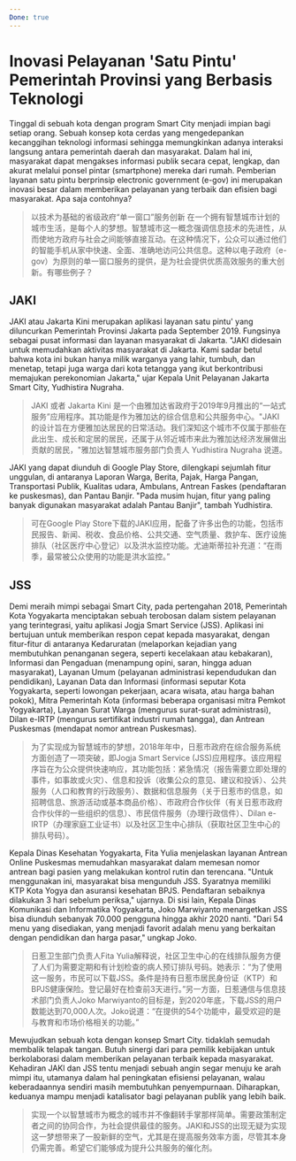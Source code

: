```yaml
---
Done: true
---
```


# Inovasi Pelayanan 'Satu Pintu' Pemerintah Provinsi yang Berbasis Teknologi

Tinggal di sebuah kota dengan program Smart City menjadi impian bagi setiap orang. Sebuah konsep kota cerdas yang mengedepankan kecanggihan teknologi informasi sehingga memungkinkan adanya interaksi langsung antara pemerintah daerah dan masyarakat. Dalam hal ini, masyarakat dapat mengakses informasi publik secara cepat, lengkap, dan akurat melalui ponsel pintar (smartphone) mereka dari rumah. Pemberian layanan satu pintu berprinsip electronic government (e-gov) ini merupakan inovasi besar dalam memberikan pelayanan yang terbaik dan efisien bagi masyarakat. Apa saja contohnya?

> 以技术为基础的省级政府“单一窗口”服务创新
> 在一个拥有智慧城市计划的城市生活，是每个人的梦想。智慧城市这一概念强调信息技术的先进性，从而使地方政府与社会之间能够直接互动。在这种情况下，公众可以通过他们的智能手机从家中快速、全面、准确地访问公共信息。这种以电子政府（e-gov）为原则的单一窗口服务的提供，是为社会提供优质高效服务的重大创新。有哪些例子？

## JAKI

JAKI atau Jakarta Kini merupakan aplikasi layanan satu pintu' yang diluncurkan Pemerintah Provinsi Jakarta pada September 2019. Fungsinya sebagai pusat informasi dan layanan masyarakat di Jakarta. "JAKl didesain untuk memudahkan aktivitas masyarakat di Jakarta. Kami sadar betul bahwa kota ini bukan hanya milik warganya yang lahir, tumbuh, dan menetap, tetapi juga warga dari kota tetangga yang ikut berkontribusi memajukan perekonomian Jakarta," ujar Kepala Unit Pelayanan Jakarta Smart City, Yudhistira Nugraha.

> JAKI 或者 Jakarta Kini 是一个由雅加达省政府于2019年9月推出的“一站式服务”应用程序。其功能是作为雅加达的综合信息和公共服务中心。"JAKI 的设计旨在方便雅加达居民的日常活动。我们深知这个城市不仅属于那些在此出生、成长和定居的居民，还属于从邻近城市来此为雅加达经济发展做出贡献的居民，"雅加达智慧城市服务部门负责人 Yudhistira Nugraha 说道。

JAKI yang dapat diunduh di Google Play Store, dilengkapi sejumlah fitur unggulan, di antaranya Laporan Warga, Berita, Pajak, Harga Pangan, Transportasi Publik, Kualitas udara, Ambulans, Antrean Faskes (pendaftaran ke puskesmas), dan Pantau Banjir. "Pada musim hujan, fitur yang paling banyak digunakan masyarakat adalah Pantau Banjir", tambah Yudhistira.

> 可在Google Play Store下载的JAKI应用，配备了许多出色的功能，包括市民报告、新闻、税收、食品价格、公共交通、空气质量、救护车、医疗设施排队（社区医疗中心登记）以及洪水监控功能。尤迪斯蒂拉补充道：“在雨季，最常被公众使用的功能是洪水监控。”

## JSS

Demi meraih mimpi sebagai Smart City, pada pertengahan 2018, Pemerintah Kota Yogyakarta menciptakan sebuah terobosan dalam sistem pelayanan yang terintegrasi, yaitu aplikasi Jogja Smart Service (JSS). Aplikasi ini bertujuan untuk memberikan respon cepat kepada masyarakat, dengan fitur-fitur di antaranya Kedaruratan (melaporkan kejadian yang membutuhkan penanganan segera, seperti kecelakaan atau kebakaran), Informasi dan Pengaduan (menampung opini, saran, hingga aduan masyarakat), Layanan Umum (pelayanan administrasi kependudukan dan pendidikan), Layanan Data dan Informasi (informasi seputar Kota Yogyakarta, seperti lowongan pekerjaan, acara wisata, atau harga bahan pokok), Mitra Pemerintah Kota (informasi beberapa organisasi mitra Pemkot Yogyakarta), Layanan Surat Warga (mengurus surat-surat administrasi), Dilan e-IRTP (mengurus sertifikat industri rumah tangga), dan Antrean Puskesmas (mendapat nomor antrean Puskesmas).

> 为了实现成为智慧城市的梦想，2018年年中，日惹市政府在综合服务系统方面创造了一项突破，即Jogja Smart Service (JSS)应用程序。该应用程序旨在为公众提供快速响应，其功能包括：紧急情况（报告需要立即处理的事件，如事故或火灾）、信息和投诉（收集公众的意见、建议和投诉）、公共服务（人口和教育的行政服务）、数据和信息服务（关于日惹市的信息，如招聘信息、旅游活动或基本商品价格）、市政府合作伙伴（有关日惹市政府合作伙伴的一些组织的信息）、市民信件服务（办理行政信件）、Dilan e-IRTP（办理家庭工业证书）以及社区卫生中心排队（获取社区卫生中心的排队号码）。

Kepala Dinas Kesehatan Yogyakarta, Fita Yulia menjelaskan layanan Antrean Online Puskesmas memudahkan masyarakat dalam memesan nomor antrean bagi pasien yang melakukan kontrol rutin dan terencana. "Untuk menggunakan ini, masyarakat bisa mengunduh JSS. Syaratnya memiliki KTP Kota Yogya dan asuransi kesehatan BPJS. Pendaftaran sebaiknya dilakukan 3 hari sebelum periksa," ujarnya. Di sisi lain, Kepala Dinas Komunikasi dan Informatika Yogyakarta, Joko Marwiyanto menargetkan JSS bisa diunduh sebanyak 70.000 pengguna hingga akhir 2020 nanti. "Dari 54 menu yang disediakan, yang menjadi favorit adalah menu yang berkaitan dengan pendidikan dan harga pasar," ungkap Joko.

> 日惹卫生部门负责人Fita Yulia解释说，社区卫生中心的在线排队服务方便了人们为需要定期和有计划检查的病人预订排队号码。她表示：“为了使用这一服务，市民可以下载JSS。条件是持有日惹市居民身份证（KTP）和BPJS健康保险。登记最好在检查前3天进行。”另一方面，日惹通信与信息技术部门负责人Joko Marwiyanto的目标是，到2020年底，下载JSS的用户数能达到70,000人次。Joko说道：“在提供的54个功能中，最受欢迎的是与教育和市场价格相关的功能。”

Mewujudkan sebuah kota dengan konsep Smart City. tidaklah semudah membalik telapak tangan. Butuh sinergi dari para pemilik kebijakan untuk berkolaborasi dalam memberikan pelayanan terbaik kepada masyarakat. Kehadiran JAKl dan JSS tentu menjadi sebuah angin segar menuju ke arah mimpi itu, utamanya dalam hal peningkatan efisiensi pelayanan, walau keberadaannya sendiri masih membutuhkan penyempurnaan. Diharapkan, keduanya mampu menjadi katalisator bagi pelayanan publik yang lebih baik.

> 实现一个以智慧城市为概念的城市并不像翻转手掌那样简单。需要政策制定者之间的协同合作，为社会提供最佳的服务。JAKl和JSS的出现无疑为实现这一梦想带来了一股新鲜的空气，尤其是在提高服务效率方面，尽管其本身仍需完善。希望它们能够成为提升公共服务的催化剂。
